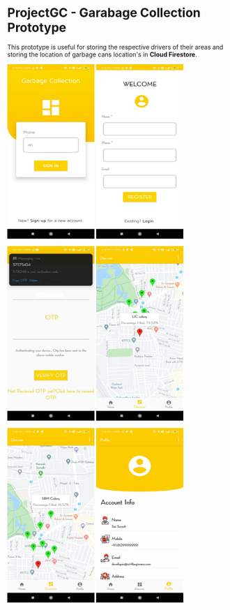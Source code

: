 # ProjectGC - Garabage Collection Prototype
This prototype is useful for storing the respective drivers of their areas and storing the location of garbage cans location's in **Cloud Firestore**.

<img src="images/1.jpg" width="200" height="400">   <img src="images/2.jpg" width="200" height="400">

<img src="images/11.png" width="200" height="400">  <img src="images/5.jpg" width="200" height="400">

<img src="images/6.jpg" width="200" height="400">  <img src="images/7.jpg" width="200" height="400">

